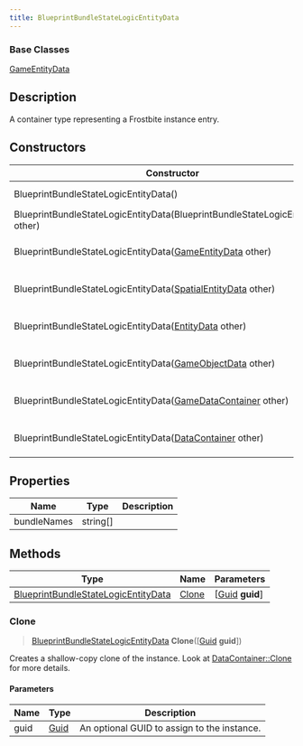 ```yaml
---
title: BlueprintBundleStateLogicEntityData
---
```

### Base Classes

[GameEntityData](GameEntityData)

## Description

A container type representing a Frostbite instance entry.

## Constructors

| Constructor                                                                                    | Description                                                                                                                                                   |
| ---------------------------------------------------------------------------------------------- | ------------------------------------------------------------------------------------------------------------------------------------------------------------- |
| BlueprintBundleStateLogicEntityData()                                                          | Create a new instance of this container type.                                                                                                                 |
| BlueprintBundleStateLogicEntityData(BlueprintBundleStateLogicEntityData other)                 | Create a reference copy of an instance of the same type.                                                                                                      |
| BlueprintBundleStateLogicEntityData([GameEntityData](GameEntityData) other)                    | Upcast an instance of type [GameEntityData](GameEntityData) to [BlueprintBundleStateLogicEntityData](BlueprintBundleStateLogicEntityData).                    |
| BlueprintBundleStateLogicEntityData([SpatialEntityData](SpatialEntityData) other)              | Upcast an instance of type [SpatialEntityData](SpatialEntityData) to [BlueprintBundleStateLogicEntityData](BlueprintBundleStateLogicEntityData).              |
| BlueprintBundleStateLogicEntityData([EntityData](EntityData) other)                            | Upcast an instance of type [EntityData](EntityData) to [BlueprintBundleStateLogicEntityData](BlueprintBundleStateLogicEntityData).                            |
| BlueprintBundleStateLogicEntityData([GameObjectData](GameObjectData) other)                    | Upcast an instance of type [GameObjectData](GameObjectData) to [BlueprintBundleStateLogicEntityData](BlueprintBundleStateLogicEntityData).                    |
| BlueprintBundleStateLogicEntityData([GameDataContainer](GameDataContainer) other)              | Upcast an instance of type [GameDataContainer](GameDataContainer) to [BlueprintBundleStateLogicEntityData](BlueprintBundleStateLogicEntityData).              |
| BlueprintBundleStateLogicEntityData([DataContainer](/vext/ref/shared/class/datacontainer) other) | Upcast an instance of type [DataContainer](/vext/ref/shared/class/datacontainer) to [BlueprintBundleStateLogicEntityData](BlueprintBundleStateLogicEntityData). |

## Properties

| Name        | Type       | Description |
| ----------- | ---------- | ----------- |
| bundleNames | string\[\] |             |

## Methods

| Type                                                                       | Name            | Parameters                                     |
| -------------------------------------------------------------------------- | --------------- | ---------------------------------------------- |
| [BlueprintBundleStateLogicEntityData](BlueprintBundleStateLogicEntityData) | [Clone](#clone) | \[[Guid](/vext/ref/shared/class/guid) **guid**\] |

### Clone

> [BlueprintBundleStateLogicEntityData](BlueprintBundleStateLogicEntityData) **Clone**(\[[Guid](/vext/ref/shared/class/guid) **guid**\])

Creates a shallow-copy clone of the instance. Look at [DataContainer::Clone](/vext/ref/shared/class/datacontainer#clone) for more details.

#### Parameters

| Name | Type         | Description                                 |
| ---- | ------------ | ------------------------------------------- |
| guid | [Guid](Guid) | An optional GUID to assign to the instance. |
